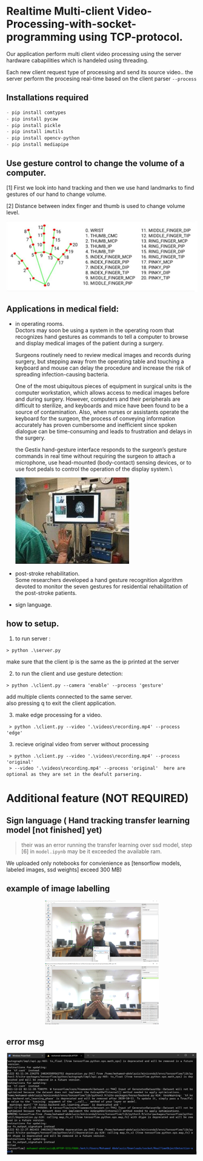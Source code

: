 # Realtime Multi-client Video-Processing-with-socket-programming using TCP-protocol.


Our application perform multi client video processing using the server hardware cabapilities which is handeled using threading.

Each new client request type of processing and send its source video.. the server perform the procesing real-time based on the client parser `--process`  

## Installations required
```python
- pip install comtypes
- pip install pycaw
- pip install pickle
- pip install imutils
- pip install opencv-python
- pip install mediapipe
```


## Use gesture control to change the volume of a computer.
[1] First we look into hand tracking and then we use hand landmarks to find gestures of our hand to change volume.

[2] Distance between index finger and thumb is used to change volume level.

![image](images/1.png "Title")


## Applications in medical field:

* in operating rooms.\
    Doctors may soon be using a system in the operating room that recognizes hand gestures as commands to tell a computer to browse and display medical images of the patient during a surgery.
    
    Surgeons routinely need to review medical images and records during surgery, but stepping away from the operating table and touching a keyboard and mouse can delay the procedure and increase the risk of spreading infection-causing bacteria.

    One of the most ubiquitous pieces of equipment in surgical units is the computer workstation, which allows access to medical images before and during surgery. However, computers and their peripherals are difficult to sterilize, and keyboards and mice have been found to be a source of contamination. Also, when nurses or assistants operate the keyboard for the surgeon, the process of conveying information accurately has proven cumbersome and inefficient since spoken dialogue can be time-consuming and leads to frustration and delays in the surgery.
 
    the Gestix hand-gesture interface responds to the surgeon’s gesture commands in real time without requiring the surgeon to attach a microphone, use head-mounted (body-contact) sensing devices, or to use foot pedals to control the operation of the display system.\

    ![image](images/2.png "Title")

* post-stroke rehabilitation.\
Some researchers developed a hand gesture recognition algorithm devoted to monitor the seven gestures for residential rehabilitation of the post-stroke patients.

* sign language.
  


## how to setup.

1.  to run server : 
```
> python .\server.py
```
make sure that the client ip is the same as the ip printed at the server 

2. to run the client and use gesture detection:
```
> python .\client.py --camera 'enable' --process 'gesture'

```
add multiple clients connected to the same server.\
also pressing q to exit the client application.

3. make edge processing for a video.
```
 > python .\client.py --video '.\videos\recording.mp4' --process 'edge'
```

3. recieve original video from server without processing
```
 > python .\client.py --video '.\videos\recording.mp4' --process 'original'
 > --video '.\videos\recording.mp4' --process 'original'  here are optional as they are set in the deafult parsering.
```



# Additional feature (NOT REQUIRED)
## Sign language ( Hand tracking transfer learning model [not finished] yet)

> their was an error running the transfer learning over ssd model, step [6] in `model.ipynb`  may be it exceeded the available ram.

We uploaded only notebooks for convienience as [tensorflow models, labeled images, ssd weights] exceed 300 MB)

## example of image labelling
<p align="center">
  <img src="images/3.png" width="300" />
  <img src="images/4.png" width="300"/>   
</p>

## error msg
<p align="center">
  <img src="images/5.png" width="500" />
</p>
 
